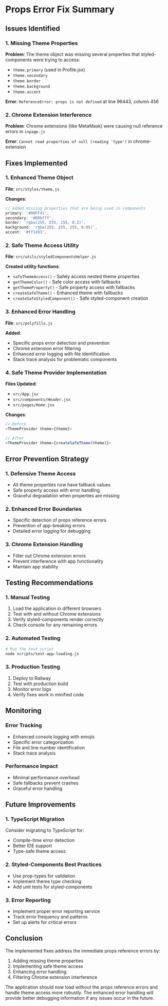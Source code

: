 # Props Error Fix Summary

## Issues Identified

### 1. Missing Theme Properties
**Problem**: The theme object was missing several properties that styled-components were trying to access:
- `theme.primary` (used in Profile.jsx)
- `theme.secondary` 
- `theme.border`
- `theme.background`
- `theme.accent`

**Error**: `ReferenceError: props is not defined` at line 96443, column 456

### 2. Chrome Extension Interference
**Problem**: Chrome extensions (like MetaMask) were causing null reference errors in `inpage.js`

**Error**: `Cannot read properties of null (reading 'type')` in chrome-extension

## Fixes Implemented

### 1. Enhanced Theme Object
**File**: `src/styles/theme.js`

**Changes**:
```javascript
// Added missing properties that are being used in components
primary: '#00FF41',
secondary: '#00bfff',
border: 'rgba(255, 255, 255, 0.2)',
background: 'rgba(255, 255, 255, 0.05)',
accent: '#ff1493',
```

### 2. Safe Theme Access Utility
**File**: `src/utils/styledComponentsHelper.js`

**Created utility functions**:
- `safeThemeAccess()` - Safely access nested theme properties
- `getThemeColor()` - Safe color access with fallbacks
- `getThemeProperty()` - Safe property access with fallbacks
- `createSafeTheme()` - Enhanced theme with fallbacks
- `createSafeStyledComponent()` - Safe styled-component creation

### 3. Enhanced Error Handling
**File**: `src/polyfills.js`

**Added**:
- Specific props error detection and prevention
- Chrome extension error filtering
- Enhanced error logging with file identification
- Stack trace analysis for problematic components

### 4. Safe Theme Provider Implementation
**Files Updated**:
- `src/App.jsx`
- `src/components/Header.jsx`
- `src/pages/Home.jsx`

**Changes**:
```javascript
// Before
<ThemeProvider theme={theme}>

// After
<ThemeProvider theme={createSafeTheme(theme)}>
```

## Error Prevention Strategy

### 1. Defensive Theme Access
- All theme properties now have fallback values
- Safe property access with error handling
- Graceful degradation when properties are missing

### 2. Enhanced Error Boundaries
- Specific detection of props reference errors
- Prevention of app-breaking errors
- Detailed error logging for debugging

### 3. Chrome Extension Handling
- Filter out Chrome extension errors
- Prevent interference with app functionality
- Maintain app stability

## Testing Recommendations

### 1. Manual Testing
1. Load the application in different browsers
2. Test with and without Chrome extensions
3. Verify styled-components render correctly
4. Check console for any remaining errors

### 2. Automated Testing
```bash
# Run the test script
node scripts/test-app-loading.js
```

### 3. Production Testing
1. Deploy to Railway
2. Test with production build
3. Monitor error logs
4. Verify fixes work in minified code

## Monitoring

### Error Tracking
- Enhanced console logging with emojis
- Specific error categorization
- File and line number identification
- Stack trace analysis

### Performance Impact
- Minimal performance overhead
- Safe fallbacks prevent crashes
- Graceful error handling

## Future Improvements

### 1. TypeScript Migration
Consider migrating to TypeScript for:
- Compile-time error detection
- Better IDE support
- Type-safe theme access

### 2. Styled-Components Best Practices
- Use prop-types for validation
- Implement theme type checking
- Add unit tests for styled-components

### 3. Error Reporting
- Implement proper error reporting service
- Track error frequency and patterns
- Set up alerts for critical errors

## Conclusion

The implemented fixes address the immediate props reference errors by:
1. Adding missing theme properties
2. Implementing safe theme access
3. Enhancing error handling
4. Filtering Chrome extension interference

The application should now load without the props reference errors and handle theme access more robustly. The enhanced error handling will provide better debugging information if any issues occur in the future. 
